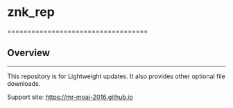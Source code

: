 # znk_rep
===================================

## Overview
-----------------------------------

This repository is for Lightweight updates.
It also provides other optional file downloads.

Support site: 
https://mr-moai-2016.github.io

